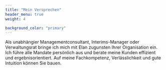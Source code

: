 ```yaml
---
title: "Mein Versprechen"
header_menu: true
weight: 4

background_color: "primary"
---
```

Als unabhängier Managementconsultant, Interims-Manager oder Verwaltungsrat bringe ich mich mit Elan zugunsten Ihrer Organisation ein. Ich führe alle Mandate persönlich aus und berate meine Kunden effizient und ergebnisorientiert. Auf meine Fachkompetenz, Verlässlichkeit und gute Intuition können Sie bauen.
